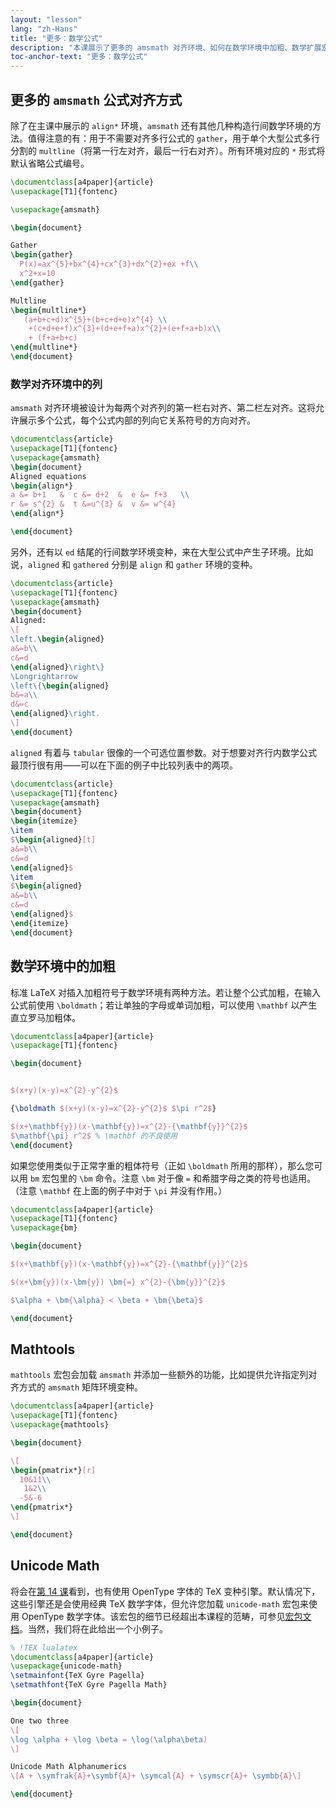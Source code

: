 ```yaml
---
layout: "lesson"
lang: "zh-Hans"
title: "更多：数学公式"
description: "本课展示了更多的 amsmath 对齐环境、如何在数学环境中加粗、数学扩展宏包 mathtools 以及使用 Unicode 输入于数学环境。"
toc-anchor-text: "更多：数学公式"
---
```


## 更多的 `amsmath` 公式对齐方式

除了在主课中展示的 `align*` 环境，`amsmath` 还有其他几种构造行间数学环境的方法。值得注意的有：用于不需要对齐多行公式的 `gather`，用于单个大型公式多行分割的 `multline`（将第一行左对齐，最后一行右对齐）。所有环境对应的 `*` 形式将默认省略公式编号。

```latex
\documentclass[a4paper]{article}
\usepackage[T1]{fontenc}

\usepackage{amsmath}

\begin{document}

Gather
\begin{gather}
  P(x)=ax^{5}+bx^{4}+cx^{3}+dx^{2}+ex +f\\
  x^2+x=10
\end{gather}

Multline
\begin{multline*}
   (a+b+c+d)x^{5}+(b+c+d+e)x^{4} \\
    +(c+d+e+f)x^{3}+(d+e+f+a)x^{2}+(e+f+a+b)x\\
    + (f+a+b+c)
\end{multline*}
\end{document}
```

### 数学对齐环境中的列

`amsmath` 对齐环境被设计为每两个对齐列的第一栏右对齐、第二栏左对齐。这将允许展示多个公式，每个公式内部的列向它关系符号的方向对齐。

```latex
\documentclass{article}
\usepackage[T1]{fontenc}
\usepackage{amsmath}
\begin{document}
Aligned equations
\begin{align*}
a &= b+1   &  c &= d+2  &  e &= f+3   \\
r &= s^{2} &  t &=u^{3} &  v &= w^{4}
\end{align*}

\end{document}
```


另外，还有以 `ed` 结尾的行间数学环境变种，来在大型公式中产生子环境。比如说，`aligned` 和 `gathered` 分别是 `align` 和 `gather` 环境的变种。

```latex
\documentclass{article}
\usepackage[T1]{fontenc}
\usepackage{amsmath}
\begin{document}
Aligned:
\[
\left.\begin{aligned}
a&=b\\
c&=d
\end{aligned}\right\}
\Longrightarrow
\left\{\begin{aligned}
b&=a\\
d&=c
\end{aligned}\right.
\]
\end{document}
```

`aligned` 有着与 `tabular` 很像的一个可选位置参数。对于想要对齐行内数学公式最顶行很有用——可以在下面的例子中比较列表中的两项。

```latex
\documentclass{article}
\usepackage[T1]{fontenc}
\usepackage{amsmath}
\begin{document}
\begin{itemize}
\item 
$\begin{aligned}[t]
a&=b\\
c&=d
\end{aligned}$
\item 
$\begin{aligned}
a&=b\\
c&=d
\end{aligned}$
\end{itemize}
\end{document}
```

## 数学环境中的加粗

标准 LaTeX 对插入加粗符号于数学环境有两种方法。若让整个公式加粗，在输入公式前使用 `\boldmath`；若让单独的字母或单词加粗，可以使用 `\mathbf` 以产生直立罗马加粗体。

```latex
\documentclass[a4paper]{article}
\usepackage[T1]{fontenc}

\begin{document}


$(x+y)(x-y)=x^{2}-y^{2}$

{\boldmath $(x+y)(x-y)=x^{2}-y^{2}$ $\pi r^2$}

$(x+\mathbf{y})(x-\mathbf{y})=x^{2}-{\mathbf{y}}^{2}$
$\mathbf{\pi} r^2$ % \mathbf 的不良使用
\end{document}
```

如果您使用类似于正常字重的粗体符号（正如 `\boldmath` 所用的那样），那么您可以用 `bm` 宏包里的 `\bm` 命令。注意 `\bm` 对于像 `=` 和希腊字母之类的符号也适用。（注意 `\mathbf` 在上面的例子中对于 `\pi` 并没有作用。）

```latex
\documentclass[a4paper]{article}
\usepackage[T1]{fontenc}
\usepackage{bm}

\begin{document}

$(x+\mathbf{y})(x-\mathbf{y})=x^{2}-{\mathbf{y}}^{2}$

$(x+\bm{y})(x-\bm{y}) \bm{=} x^{2}-{\bm{y}}^{2}$

$\alpha + \bm{\alpha} < \beta + \bm{\beta}$

\end{document}
```

## Mathtools

`mathtools` 宏包会加载 `amsmath` 并添加一些额外的功能，比如提供允许指定列对齐方式的 `amsmath` 矩阵环境变种。
```latex
\documentclass[a4paper]{article}
\usepackage[T1]{fontenc}
\usepackage{mathtools}

\begin{document}

\[
\begin{pmatrix*}[r]
  10&11\\
   1&2\\
  -5&-6
\end{pmatrix*}
\]

\end{document}
```

## Unicode Math

将会在[第 14 课](lesson-14)看到，也有使用 OpenType 字体的 TeX 变种引擎。默认情况下，这些引擎还是会使用经典 TeX 数学字体，但允许您加载 `unicode-math` 宏包来使用 OpenType 数学字体。该宏包的细节已经超出本课程的范畴，可参见[宏包文档](https://texdoc.net/pkg/unicode-math)。当然，我们将在此给出一个小例子。

```latex
% !TEX lualatex
\documentclass[a4paper]{article}
\usepackage{unicode-math}
\setmainfont{TeX Gyre Pagella}
\setmathfont{TeX Gyre Pagella Math}

\begin{document}

One two three
\[
\log \alpha + \log \beta = \log(\alpha\beta)
\]

Unicode Math Alphanumerics
\[A + \symfrak{A}+\symbf{A}+ \symcal{A} + \symscr{A}+ \symbb{A}\]

\end{document}
```
